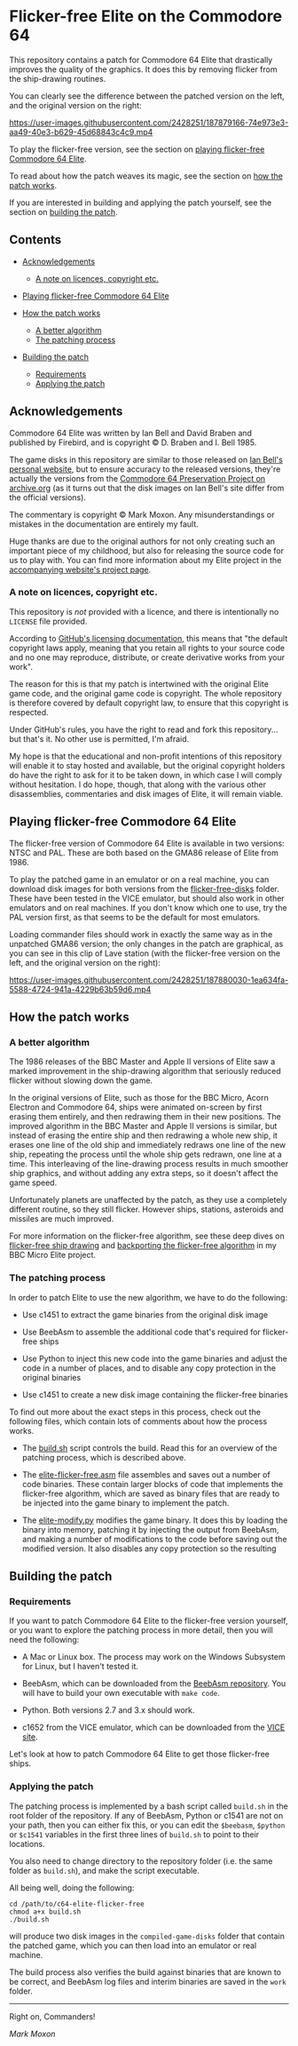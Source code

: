 # Flicker-free Elite on the Commodore 64

This repository contains a patch for Commodore 64 Elite that drastically improves the quality of the graphics. It does this by removing flicker from the ship-drawing routines.

You can clearly see the difference between the patched version on the left, and the original version on the right:

https://user-images.githubusercontent.com/2428251/187879166-74e973e3-aa49-40e3-b629-45d68843c4c9.mp4

To play the flicker-free version, see the section on [playing flicker-free Commodore 64 Elite](playing-flicker-free-commodore-64-elite]).

To read about how the patch weaves its magic, see the section on [how the patch works](#how-the-patch-works).

If you are interested in building and applying the patch yourself, see the section on [building the patch](#building-the-patch).

## Contents

* [Acknowledgements](#acknowledgements)

  * [A note on licences, copyright etc.](#user-content-a-note-on-licences-copyright-etc)

* [Playing flicker-free Commodore 64 Elite](playing-flicker-free-commodore-64-elite])

* [How the patch works](#how-the-patch-works)

  * [A better algorithm](a-better-algorithm)
  * [The patching process](the-patching-process)

* [Building the patch](#building-the-patch)

  * [Requirements](#requirements)
  * [Applying the patch](#applying-the-patch)

## Acknowledgements

Commodore 64 Elite was written by Ian Bell and David Braben and published by Firebird, and is copyright &copy; D. Braben and I. Bell 1985.

The game disks in this repository are similar to those released on [Ian Bell's personal website](http://www.elitehomepage.org/), but to ensure accuracy to the released versions, they're actually the versions from the [Commodore 64 Preservation Project on archive.org](https://archive.org/download/C64_Preservation_Project_10th_Anniversary_Collection) (as it turns out that the disk images on Ian Bell's site differ from the official versions).

The commentary is copyright &copy; Mark Moxon. Any misunderstandings or mistakes in the documentation are entirely my fault.

Huge thanks are due to the original authors for not only creating such an important piece of my childhood, but also for releasing the source code for us to play with. You can find more information about my Elite project in the [accompanying website's project page](https://www.bbcelite.com/about_site/about_this_project.html).

### A note on licences, copyright etc.

This repository is _not_ provided with a licence, and there is intentionally no `LICENSE` file provided.

According to [GitHub's licensing documentation](https://docs.github.com/en/free-pro-team@latest/github/creating-cloning-and-archiving-repositories/licensing-a-repository), this means that "the default copyright laws apply, meaning that you retain all rights to your source code and no one may reproduce, distribute, or create derivative works from your work".

The reason for this is that my patch is intertwined with the original Elite game code, and the original game code is copyright. The whole repository is therefore covered by default copyright law, to ensure that this copyright is respected.

Under GitHub's rules, you have the right to read and fork this repository... but that's it. No other use is permitted, I'm afraid.

My hope is that the educational and non-profit intentions of this repository will enable it to stay hosted and available, but the original copyright holders do have the right to ask for it to be taken down, in which case I will comply without hesitation. I do hope, though, that along with the various other disassemblies, commentaries and disk images of Elite, it will remain viable.

## Playing flicker-free Commodore 64 Elite

The flicker-free version of Commodore 64 Elite is available in two versions: NTSC and PAL. These are both based on the GMA86 release of Elite from 1986.

To play the patched game in an emulator or on a real machine, you can download disk images for both versions from the [flicker-free-disks](flicker-free-disks) folder. These have been tested in the VICE emulator, but should also work in other emulators and on real machines. If you don't know which one to use, try the PAL version first, as that seems to be the default for most emulators.

Loading commander files should work in exactly the same way as in the unpatched GMA86 version; the only changes in the patch are graphical, as you can see in this clip of Lave station (with the flicker-free version on the left, and the original version on the right):

https://user-images.githubusercontent.com/2428251/187880030-1ea634fa-5588-4724-941a-4229b63b59d6.mp4

## How the patch works

### A better algorithm

The 1986 releases of the BBC Master and Apple II versions of Elite saw a marked improvement in the ship-drawing algorithm that seriously reduced flicker without slowing down the game.

In the original versions of Elite, such as those for the BBC Micro, Acorn Electron and Commodore 64, ships were animated on-screen by first erasing them entirely, and then redrawing them in their new positions. The improved algorithm in the BBC Master and Apple II versions is similar, but instead of erasing the entire ship and then redrawing a whole new ship, it erases one line of the old ship and immediately redraws one line of the new ship, repeating the process until the whole ship gets redrawn, one line at a time. This interleaving of the line-drawing process results in much smoother ship graphics, and without adding any extra steps, so it doesn't affect the game speed.

Unfortunately planets are unaffected by the patch, as they use a completely different routine, so they still flicker. However ships, stations, asteroids and missiles are much improved.

For more information on the flicker-free algorithm, see these deep dives on [flicker-free ship drawing](https://www.bbcelite.com/deep_dives/flicker-free_ship_drawing.html) and [backporting the flicker-free algorithm](https://www.bbcelite.com/deep_dives/backporting_the_flicker-free_algorithm.html) in my BBC Micro Elite project.

### The patching process

In order to patch Elite to use the new algorithm, we have to do the following:

* Use c1451 to extract the game binaries from the original disk image

* Use BeebAsm to assemble the additional code that's required for flicker-free ships

* Use Python to inject this new code into the game binaries and adjust the code in a number of places, and to disable any copy protection in the original binaries

* Use c1451 to create a new disk image containing the flicker-free binaries

To find out more about the exact steps in this process, check out the following files, which contain lots of comments about how the process works.

* The [build.sh](build.sh) script controls the build. Read this for an overview of the patching process, which is described above.

* The [elite-flicker-free.asm](src/elite-flicker-free.asm) file assembles and saves out a number of code binaries. These contain larger blocks of code that implements the flicker-free algorithm, which are saved as binary files that are ready to be injected into the game binary to implement the patch.

* The [elite-modify.py](src/elite-modify.py) modifies the game binary. It does this by loading the binary into memory, patching it by injecting the output from BeebAsm, and making a number of modifications to the code before saving out the modified version. It also disables any copy protection so the resulting

## Building the patch

### Requirements

If you want to patch Commodore 64 Elite to the flicker-free version yourself, or you want to explore the patching process in more detail, then you will need the following:

* A Mac or Linux box. The process may work on the Windows Subsystem for Linux, but I haven't tested it.

* BeebAsm, which can be downloaded from the [BeebAsm repository](https://github.com/stardot/beebasm). You will have to build your own executable with `make code`.

* Python. Both versions 2.7 and 3.x should work.

* c1652 from the VICE emulator, which can be downloaded from the [VICE site](https://vice-emu.sourceforge.io).

Let's look at how to patch Commodore 64 Elite to get those flicker-free ships.

### Applying the patch

The patching process is implemented by a bash script called `build.sh` in the root folder of the repository. If any of BeebAsm, Python or c1541 are not on your path, then you can either fix this, or you can edit the `$beebasm`, `$python` or `$c1541` variables in the first three lines of `build.sh` to point to their locations.

You also need to change directory to the repository folder (i.e. the same folder as `build.sh`), and make the script executable.

All being well, doing the following:

```
cd /path/to/c64-elite-flicker-free
chmod a+x build.sh
./build.sh
```

will produce two disk images in the `compiled-game-disks` folder that contain the patched game, which you can then load into an emulator or real machine.

The build process also verifies the build against binaries that are known to be correct, and BeebAsm log files and interim binaries are saved in the `work` folder.

---

Right on, Commanders!

_Mark Moxon_
